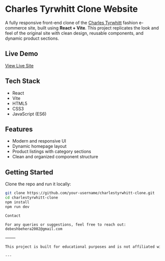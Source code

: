 # Charles Tyrwhitt Clone Website

A fully responsive front-end clone of the [Charles Tyrwhitt](https://www.charlestyrwhitt.com/) fashion e-commerce site, built using **React + Vite**. This project replicates the look and feel of the original site with clean design, reusable components, and dynamic product sections.

## Live Demo

[View Live Site](https://charlestyrwhitt-clone.netlify.app/)

## Tech Stack

- React
- Vite
- HTML5
- CSS3
- JavaScript (ES6)

## Features

- Modern and responsive UI  
- Dynamic homepage layout  
- Product listings with category sections  
- Clean and organized component structure  

## Getting Started

Clone the repo and run it locally:

```bash
git clone https://github.com/your-username/charlestyrwhitt-clone.git
cd charlestyrwhitt-clone
npm install
npm run dev

Contact

For any queries or suggestions, feel free to reach out:
debeshbehera2002@gmail.com

⸻

This project is built for educational purposes and is not affiliated with the official Charles Tyrwhitt brand.

---
